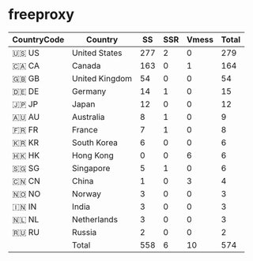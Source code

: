 # freeproxy

|CountryCode|Country|SS|SSR|Vmess|Total|
|  ----  | ----  |  ----  | ----  |  ----  | ----  |
|🇺🇸 US|United States|277|2|0|279|
|🇨🇦 CA|Canada|163|0|1|164|
|🇬🇧 GB|United Kingdom|54|0|0|54|
|🇩🇪 DE|Germany|14|1|0|15|
|🇯🇵 JP|Japan|12|0|0|12|
|🇦🇺 AU|Australia|8|1|0|9|
|🇫🇷 FR|France|7|1|0|8|
|🇰🇷 KR|South Korea|6|0|0|6|
|🇭🇰 HK|Hong Kong|0|0|6|6|
|🇸🇬 SG|Singapore|5|1|0|6|
|🇨🇳 CN|China|1|0|3|4|
|🇳🇴 NO|Norway|3|0|0|3|
|🇮🇳 IN|India|3|0|0|3|
|🇳🇱 NL|Netherlands|3|0|0|3|
|🇷🇺 RU|Russia|2|0|0|2|
||Total|558|6|10|574|
